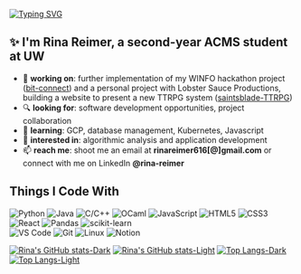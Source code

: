 [![Typing SVG](https://readme-typing-svg.demolab.com?font=Fira+Code&size=75&duration=3000&pause=2000&color=B082C6&vCenter=true&random=false&width=600&height=100&lines=Hey+there!+%F0%9F%91%8B)](https://git.io/typing-svg)

## ✨ I'm Rina Reimer, a second-year ACMS student at UW 
- 🔨 **working on**: further implementation of my WINFO hackathon project ([bit-connect](https://github.com/rina-reimer/bit-connect)) and a personal project with Lobster Sauce Productions, building a website to present a new TTRPG system ([saintsblade-TTRPG](https://github.com/fernarey/saintsblade-TTRPG)) 
- 🔍 **looking for**: software development opportunities, project collaboration
- 🌱 **learning**: GCP, database management, Kubernetes, Javascript
- 👀 **interested in**: algorithmic analysis and application development
- 📫 **reach me**: shoot me an email at **rinareimer616[@]gmail.com** or connect with me on LinkedIn **@rina-reimer**

## Things I Code With
![Python](https://img.shields.io/badge/Python%20-%20%233776AB?style=for-the-badge&logo=python&logoColor=white)
![Java](https://img.shields.io/badge/Java%20-%23f89820?style=for-the-badge&logo=java&logoColor=white)
![C/C++](https://img.shields.io/badge/C%2FC%2B%2B%20-%20%2300599C?style=for-the-badge&logo=c%2B%2B&logoColor=white)
![OCaml](https://img.shields.io/badge/OCaml%20-%20%23EC6813?style=for-the-badge&logo=ocaml&logoColor=white)
![JavaScript](https://img.shields.io/badge/javascript%20-%23F7DF1E?style=for-the-badge&logo=javascript&logoColor=black)
![HTML5](https://img.shields.io/badge/html5%20-%20%23E34F26?style=for-the-badge&logo=html5&logoColor=white)
![CSS3](https://img.shields.io/badge/css3%20-%20%231572B6?style=for-the-badge&logo=css3&logoColor=white) \
![React](https://img.shields.io/badge/react%20-%2361DAFB?style=for-the-badge&logo=react&logoColor=black)
![Pandas](https://img.shields.io/badge/pandas%20-%23150458?style=for-the-badge&logo=pandas&logoColor=white)
![scikit-learn](https://img.shields.io/badge/scikitlearn%20-%23F7931E?style=for-the-badge&logo=scikitlearn&logoColor=white) \
![VS Code](https://img.shields.io/badge/VS%20Code%20-%20%23007ACC?style=for-the-badge&logo=visualstudiocode&logoColor=white)
![Git](https://img.shields.io/badge/git%20-%20%23F05032?style=for-the-badge&logo=git&logoColor=white)
![Linux](https://img.shields.io/badge/linux%20-%20%23FCC624?style=for-the-badge&logo=linux&logoColor=white)
![Notion](https://img.shields.io/badge/notion-%23FFFFFF?style=for-the-badge&logo=notion&logoColor=black)

[![Rina's GitHub stats-Dark](https://github-readme-stats.vercel.app/api?username=rina-reimer&show_icons=true&theme=nightowl&hide=stars&rank_icon=github)](https://github.com/anuraghazra/github-readme-stats#gh-dark-mode-only)
[![Rina's GitHub stats-Light](https://github-readme-stats.vercel.app/api?username=rina-reimer&show_icons=true&theme=buefy&hide=stars&rank_icon=github)](https://github.com/anuraghazra/github-readme-stats#gh-light-mode-only)
[![Top Langs-Dark](https://github-readme-stats.vercel.app/api/top-langs/?username=rina-reimer&layout=compact&theme=nightowl)](https://github.com/anuraghazra/github-readme-stats#gh-dark-mode-only)
[![Top Langs-Light](https://github-readme-stats.vercel.app/api/top-langs/?username=rina-reimer&layout=compact&theme=buefy)](https://github.com/anuraghazra/github-readme-stats#gh-light-mode-only)



